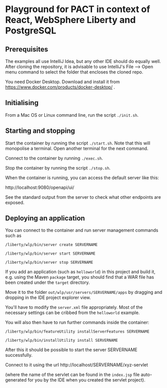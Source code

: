 # Playground for PACT in context of React, WebSphere Liberty and PostgreSQL

## Prerequisites

The examples all use IntelliJ Idea, but any other
IDE should do equally well.
After cloning the repository, it is advisable to
use IntelliJ's File --> Open menu command to
select the folder that encloses the cloned repo.

You need Docker Desktop.
Download and install it from https://www.docker.com/products/docker-desktop/ .

## Initialising

From a Mac OS or Linux command line, run the script
`./init.sh`.

## Starting and stopping

Start the container by running the script `./start.sh`.
Note that this will monopolise a terminal.
Open another terminal for the next command.

Connect to the container by running `./exec.sh`.

Stop the container by running the script `./stop.sh`.

When the container is running, you can access the default server like this:

http://localhost:9080/openapi/ui/

See the standard output from the server to check what other endpoints are exposed.

## Deploying an application

You can connect to the container and run server
management commands such as

`/liberty/wlp/bin/server create SERVERNAME`

`/liberty/wlp/bin/server start SERVERNAME`

`/liberty/wlp/bin/server stop SERVERNAME`

If you add an application (such as `helloworld`) in
this project and build it, e.g. using the Maven `package`
target,
you should find that a WAR file has been created under
the `target` directory.

Move it to the folder `out/wlp/usr/servers/SERVERNAME/apps`
by dragging and dropping in the IDE project explorer view.

You'll have to modify the `server.xml` file
appropriately.
Most of the necessary settings can be cribbed
from the `helloworld` example.

You will also then have to run further commands
inside the container:

`/liberty/wlp/bin/featureUtility installServerFeatures SERVERNAME`

`/liberty/wlp/bin/installUtility install SERVERNAME`

After this it should be possible to start the
server SERVERNAME successfully.

Connect to it using the url
http://localhost/SERVERNAME/xyz-servlet

(where the name of the servlet can be found in
the `index.jsp` file auto-generated for you
by the IDE when you created the servlet project).
